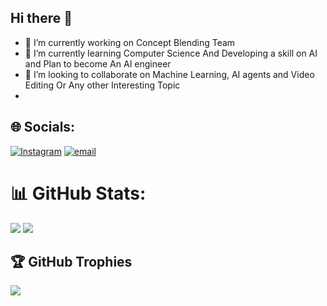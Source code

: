 ## Hi there 👋

- 🔭 I’m currently working on Concept Blending Team
- 🌱 I’m currently learning Computer Science And Developing a skill on AI and Plan to become An AI engineer
- 👯 I’m looking to collaborate on Machine Learning, AI agents and Video Editing Or Any other Interesting Topic
- 

  



## 🌐 Socials:
[![Instagram](https://img.shields.io/badge/Instagram-%23E4405F.svg?logo=Instagram&logoColor=white)](https://instagram.com/notbenyyyy) [![email](https://img.shields.io/badge/Email-D14836?logo=gmail&logoColor=white)](mailto:ezeraben47@gmail.com) 



# 📊 GitHub Stats:

![](https://nirzak-streak-stats.vercel.app/?user=XbennyX2&theme=dark&hide_border=false)
![](https://github-readme-stats.vercel.app/api/top-langs/?username=XbennyX2&theme=dark&hide_border=false&include_all_commits=true&count_private=true&layout=compact)

## 🏆 GitHub Trophies
![](https://github-profile-trophy.vercel.app/?username=XbennyX2&theme=darkhub&no-frame=false&no-bg=false&margin-w=4)
